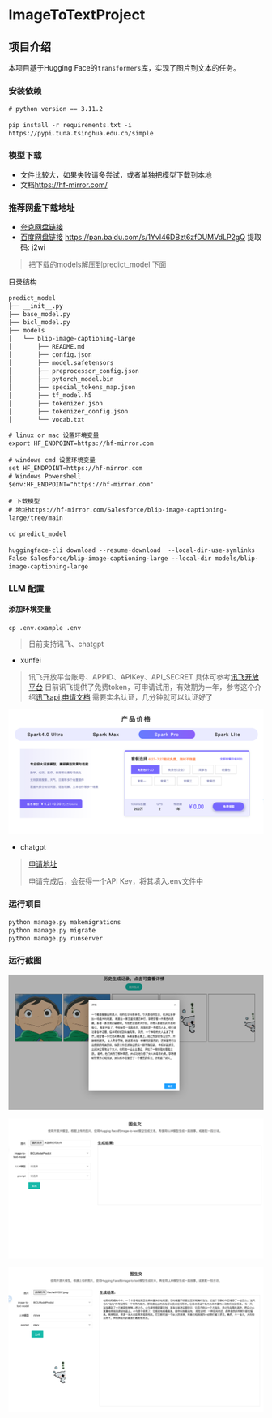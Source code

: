 # ImageToTextProject

## 项目介绍

本项目基于Hugging Face的`transformers`库，实现了图片到文本的任务。

### 安装依赖

```shell
# python version == 3.11.2

pip install -r requirements.txt -i https://pypi.tuna.tsinghua.edu.cn/simple
```

### 模型下载

- 文件比较大，如果失败请多尝试，或者单独把模型下载到本地
- 文档<https://hf-mirror.com/>


### 推荐网盘下载地址

- [夸克网盘链接](https://pan.quark.cn/s/849887c2d560)
- [百度网盘链接](https://pan.baidu.com/s/1Yvl46DBzt6zfDUMVdLP2gQ) <https://pan.baidu.com/s/1Yvl46DBzt6zfDUMVdLP2gQ> 提取码: j2wi

> 把下载的models解压到predict_model 下面

目录结构
```
predict_model
├── __init__.py
├── base_model.py
├── bicl_model.py
├── models
│   └── blip-image-captioning-large
│       ├── README.md
│       ├── config.json
│       ├── model.safetensors
│       ├── preprocessor_config.json
│       ├── pytorch_model.bin
│       ├── special_tokens_map.json
│       ├── tf_model.h5
│       ├── tokenizer.json
│       ├── tokenizer_config.json
│       └── vocab.txt
```

```shell
# linux or mac 设置环境变量
export HF_ENDPOINT=https://hf-mirror.com

# windows cmd 设置环境变量
set HF_ENDPOINT=https://hf-mirror.com
# Windows Powershell
$env:HF_ENDPOINT="https://hf-mirror.com"

# 下载模型
# 地址https://hf-mirror.com/Salesforce/blip-image-captioning-large/tree/main

cd predict_model

huggingface-cli download --resume-download  --local-dir-use-symlinks False Salesforce/blip-image-captioning-large --local-dir models/blip-image-captioning-large

```

### LLM 配置

#### 添加环境变量

```shell
cp .env.example .env
```

> 目前支持讯飞、chatgpt

- xunfei

> 讯飞开放平台账号、APPID、APIKey、API_SECRET 具体可参考[讯飞开放平台](https://www.xfyun.cn/)
> 目前讯飞提供了免费token，可申请试用，有效期为一年，参考这个介绍[讯飞api](https://xinghuo.xfyun.cn/sparkapi),[申请文档](https://www.xfyun.cn/doc/platform/quickguide.html#%E7%AC%AC%E4%B8%80%E6%AD%A5%EF%BC%9A%E6%B3%A8%E5%86%8C%E6%88%90%E4%B8%BA%E5%BC%80%E5%8F%91%E8%80%85)
> 需要实名认证，几分钟就可以认证好了

![详情](./img/1.png)

- chatgpt

> [申请地址](https://platform.openai.com/docs/overview)
>
> 申请完成后，会获得一个API Key，将其填入.env文件中

### 运行项目

```shell
python manage.py makemigrations
python manage.py migrate
python manage.py runserver
```

### 运行截图

![详情](./img/2.png)

![详情](./img/3.png)

![详情](./img/4.png)

